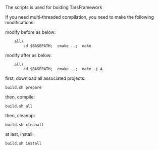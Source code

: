 The scripts is used for buiding TarsFramework

If you need multi-threaded compilation, you need to make the following modifications:

modify before as below:
```
    all)
        cd $BASEPATH;  cmake ..;  make
```

modify after as below:
```
    all)
        cd $BASEPATH;  cmake ..;  make -j 4
```



first, download all associated projects:
```
build.sh prepare
```
then, compile:
```
build.sh all
```
then, cleanup:
```
build.sh cleanall
```
at last, install:
```
build.sh install
```
